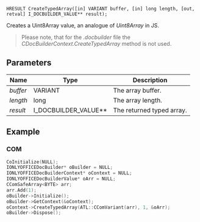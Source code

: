`HRESULT CreateTypedArray([in] VARIANT buffer, [in] long length, [out, retval] I_DOCBUILDER_VALUE** result);`

Creates a Uint8Array value, an analogue of *Uint8Array* in JS.

> Please note, that for the *.docbuilder* file the *CDocBuilderContext.CreateTypedArray* method is not used.

## Parameters

| Name     | Type                     | Description               |
| -------- | ------------------------ | ------------------------- |
| *buffer* | VARIANT                  | The array buffer.         |
| *length* | long                     | The array length.         |
| *result* | I\_DOCBUILDER\_VALUE\*\* | The returned typed array. |

## Example

### COM

```cpp
CoInitialize(NULL);
IONLYOFFICEDocBuilder* oBuilder = NULL;
IONLYOFFICEDocBuilderContext* oContext = NULL;
IONLYOFFICEDocBuilderValue* oArr = NULL;
CComSafeArray<BYTE> arr;
arr.Add(1);
oBuilder->Initialize();
oBuilder->GetContext(&oContext);
oContext->CreateTypedArray(ATL::CComVariant(arr), 1, &oArr);
oBuilder->Dispose();
```

